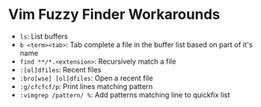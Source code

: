 # Vim Fuzzy Finder Workarounds

- `ls`: List buffers
- `b <term><tab>`: Tab complete a file in the buffer list based on part of it's name
- `find **/*.<extension>`: Recursively match a file
- `:[ol]dfiles`: Recent files
- `:bro[wse] [ol]dfiles`: Open a recent file
- `:g/cfcfcf/p`: Print lines matching pattern
- `:vimgrep /pattern/ %`: Add patterns matching line to quickfix list

